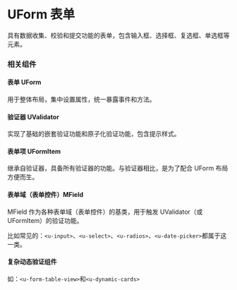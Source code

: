# UForm 表单

具有数据收集、校验和提交功能的表单，包含输入框、选择框、复选框、单选框等元素。

### 相关组件

#### 表单 UForm

用于整体布局，集中设置属性，统一暴露事件和方法。

#### 验证器 UValidator

实现了基础的嵌套验证功能和原子化验证功能，包含提示样式。

#### 表单项 UFormItem

继承自验证器，具备所有验证器的功能。与验证器相比，是为了配合 UForm 布局方便而生。

#### 表单域（表单控件）MField

MField 作为各种表单域（表单控件）的基类，用于触发 UValidator（或 UFormItem）的验证功能。

比如常见的：`<u-input>`、`<u-select>`、`<u-radios>`、`<u-date-picker>`都属于这一类。

#### 复杂动态验证组件

如：`<u-form-table-view>`和`<u-dynamic-cards>`

<u-h2-tabs router>
    <u-h2-tab title="基础示例" to="/components/u-form/examples"></u-h2-tab>
    <!-- <u-h2-tab title="实用案例" to="/components/u-form/advanced"></u-h2-tab> -->
    <u-h2-tab title="API" to="/components/u-form/api"></u-h2-tab>
</u-h2-tabs>

<router-view></router-view>
